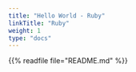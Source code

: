 ```yaml
---
title: "Hello World - Ruby"
linkTitle: "Ruby"
weight: 1
type: "docs"
---
```


{{% readfile file="README.md" %}}
